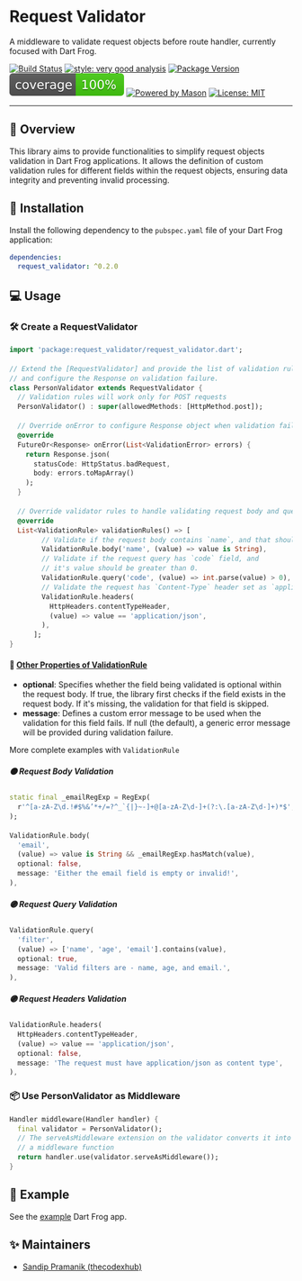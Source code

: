 # Request Validator

A middleware to validate request objects before route handler, currently focused with Dart Frog.

[![Build Status][build_status_badge]][build_status_link]
[![style: very good analysis][very_good_analysis_badge]][very_good_analysis_link]
[![Package Version][package_version]][package_link]
[![Code Coverage][coverage_badge]](https://github.com/thecodexhub/request-validator/actions)
[![Powered by Mason][mason_badge]][mason_link]
[![License: MIT][license_badge]][license_link]

---

## 🧭 Overview

This library aims to provide functionalities to simplify request objects validation in Dart Frog applications. It allows the definition of custom validation rules for different fields within the request objects, ensuring data integrity and preventing invalid processing.

## 🚧 Installation

Install the following dependency to the `pubspec.yaml` file of your Dart Frog application:

```yaml
dependencies:
  request_validator: ^0.2.0
```

## 💻 Usage

### 🛠️ Create a RequestValidator

```dart
import 'package:request_validator/request_validator.dart';

// Extend the [RequestValidator] and provide the list of validation rules
// and configure the Response on validation failure.
class PersonValidator extends RequestValidator {
  // Validation rules will work only for POST requests
  PersonValidator() : super(allowedMethods: [HttpMethod.post]);

  // Override onError to configure Response object when validation fails
  @override
  FutureOr<Response> onError(List<ValidationError> errors) {
    return Response.json(
      statusCode: HttpStatus.badRequest,
      body: errors.toMapArray()
    );
  }

  // Override validator rules to handle validating request body and query params
  @override
  List<ValidationRule> validationRules() => [
        // Validate if the request body contains `name`, and that should be a string
        ValidationRule.body('name', (value) => value is String),
        // Validate if the request query has `code` field, and
        // it's value should be greater than 0.
        ValidationRule.query('code', (value) => int.parse(value) > 0),
        // Validate the request has `Content-Type` header set as `application/json`
        ValidationRule.headers(
          HttpHeaders.contentTypeHeader,
          (value) => value == 'application/json',
        ),
      ];
}
```

#### 📍 <ins>Other Properties of ValidationRule</ins>

- **optional**: Specifies whether the field being validated is optional within the request body. If true, the library first checks if the field exists in the request body. If it's missing, the validation for that field is skipped.
- **message**: Defines a custom error message to be used when the validation for this field fails. If null (the default), a generic error message will be provided during validation failure.

More complete examples with `ValidationRule`

##### 🟠 Request Body Validation

```dart
static final _emailRegExp = RegExp(
  r'^[a-zA-Z\d.!#$%&’*+/=?^_`{|}~-]+@[a-zA-Z\d-]+(?:\.[a-zA-Z\d-]+)*$',
);

ValidationRule.body(
  'email',
  (value) => value is String && _emailRegExp.hasMatch(value),
  optional: false,
  message: 'Either the email field is empty or invalid!',
),
```

##### 🟣 Request Query Validation

```dart
ValidationRule.query(
  'filter',
  (value) => ['name', 'age', 'email'].contains(value),
  optional: true,
  message: 'Valid filters are - name, age, and email.',
),
```

##### 🟣 Request Headers Validation

```dart
ValidationRule.headers(
  HttpHeaders.contentTypeHeader,
  (value) => value == 'application/json',
  optional: false,
  message: 'The request must have application/json as content type',
),
```

### 📦 Use PersonValidator as Middleware

```dart
Handler middleware(Handler handler) {
  final validator = PersonValidator();
  // The serveAsMiddleware extension on the validator converts it into 
  // a middleware function
  return handler.use(validator.serveAsMiddleware());
}
```

## 🧩 Example

See the [example][example] Dart Frog app.

## ✨ Maintainers

- [Sandip Pramanik (thecodexhub)][thecodexhub]

[thecodexhub]: https://github.com/thecodexhub
[license_badge]: https://img.shields.io/badge/license-MIT-blue.svg
[license_link]: https://opensource.org/licenses/MIT
[mason_badge]: https://img.shields.io/endpoint?url=https%3A%2F%2Ftinyurl.com%2Fmason-badge
[mason_link]: https://github.com/felangel/mason
[very_good_analysis_badge]: https://img.shields.io/badge/style-very_good_analysis-B22C89.svg
[very_good_analysis_link]: https://pub.dev/packages/very_good_analysis
[coverage_badge]: https://raw.githubusercontent.com/thecodexhub/request-validator/main/coverage_badge.svg
[build_status_badge]: https://github.com/thecodexhub/request-validator/actions/workflows/main.yaml/badge.svg?branch=main
[build_status_link]: https://github.com/thecodexhub/request-validator/actions
[example]: ./example/
[package_version]: https://img.shields.io/pub/v/request_validator.svg
[package_link]: https://pub.dev/packages/request_validator
